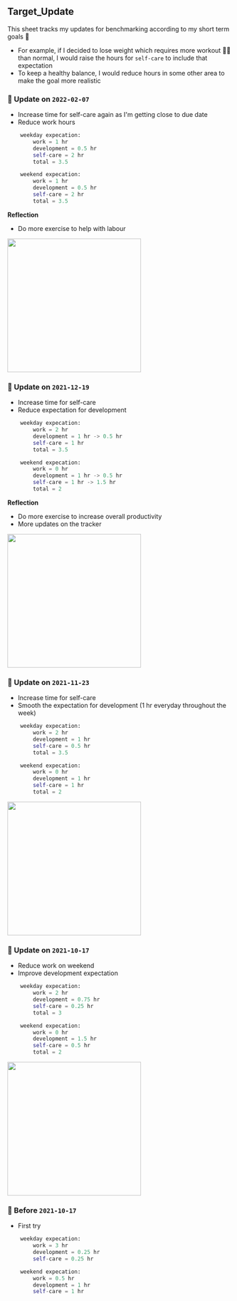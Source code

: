 ## Target_Update
This sheet tracks my updates for benchmarking according to my short term goals 🎯
- For example, if I decided to lose weight which requires more workout 🏋️‍♀️ than normal, I would raise the hours for `self-care` to include that expectation
- To keep a healthy balance, I would reduce hours in some other area to make the goal more realistic 

### 📆 Update on `2022-02-07`
- Increase time for self-care again as I'm getting close to due date
- Reduce work hours 
```py
    weekday expecation:
        work = 1 hr
        development = 0.5 hr
        self-care = 2 hr
        total = 3.5 

    weekend expecation:
        work = 1 hr
        development = 0.5 hr
        self-care = 2 hr
        total = 3.5
```

**Reflection**
- Do more exercise to help with labour 

<img src="https://cdn-icons-png.flaticon.com/512/5260/5260242.png" width=300 />

### 📆 Update on `2021-12-19`
- Increase time for self-care
- Reduce expectation for development 
```py
    weekday expecation:
        work = 2 hr
        development = 1 hr -> 0.5 hr
        self-care = 1 hr
        total = 3.5 

    weekend expecation:
        work = 0 hr
        development = 1 hr -> 0.5 hr
        self-care = 1 hr -> 1.5 hr
        total = 2
```

**Reflection**
- Do more exercise to increase overall productivity
- More updates on the tracker

<img src="https://i.ytimg.com/vi/DQhSPAKhN7w/maxresdefault.jpg" width=300 />

### 📆 Update on `2021-11-23`
- Increase time for self-care
- Smooth the expectation for development (1 hr everyday throughout the week)
```py
    weekday expecation:
        work = 2 hr
        development = 1 hr
        self-care = 0.5 hr
        total = 3.5 

    weekend expecation:
        work = 0 hr
        development = 1 hr
        self-care = 1 hr
        total = 2
```

<img src="https://i.ytimg.com/vi/DQhSPAKhN7w/maxresdefault.jpg" width=300 />

### 📆 Update on `2021-10-17`
- Reduce work on weekend
- Improve development expectation
```py
    weekday expecation:
        work = 2 hr
        development = 0.75 hr
        self-care = 0.25 hr
        total = 3 

    weekend expecation:
        work = 0 hr
        development = 1.5 hr
        self-care = 0.5 hr
        total = 2
```

<img src="https://cdn.w600.comps.canstockphoto.com/cartoon-coffee-cup-and-study-books-eps-vectors_csp53895339.jpg" width=300 />

### 📆 Before `2021-10-17` 
- First try
```py
    weekday expecation:
        work = 3 hr
        development = 0.25 hr
        self-care = 0.25 hr

    weekend expecation:
        work = 0.5 hr
        development = 1 hr
        self-care = 1 hr
```
